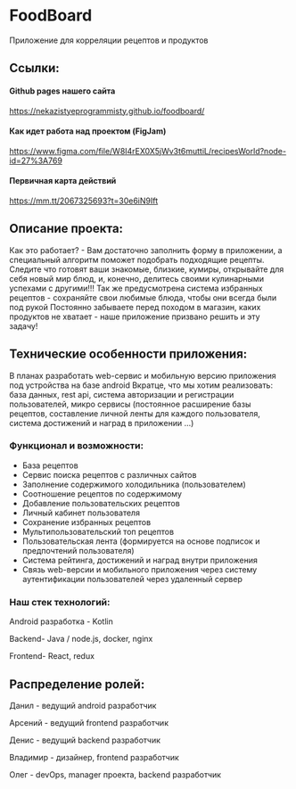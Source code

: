 # FoodBoard
Приложение для корреляции рецептов и продуктов

## Ссылки:

#### Github pages нашего сайта
https://nekazistyeprogrammisty.github.io/foodboard/
#### Как идет работа над проектом (FigJam) 
https://www.figma.com/file/W8I4rEX0X5jWv3t6muttiL/recipesWorld?node-id=27%3A769
#### Первичная карта действий
https://mm.tt/2067325693?t=30e6iN9Ift

## Описание проекта:
Как это работает? - Вам достаточно заполнить форму в приложении, а специальный алгоритм поможет подобрать подходящие рецепты. Следите что готовят ваши знакомые, близкие, кумиры, открывайте для себя новый мир блюд, и, конечно, делитесь своими кулинарными успехами с другими!!! Так же предусмотрена система избранных рецептов - сохраняйте свои любимые блюда, чтобы они всегда были под рукой
Постоянно забываете перед походом в магазин, каких продуктов не хватает - наше приложение призвано решить и эту задачу!

## Технические особенности приложения:
В планах разработать web-сервис и мобильную версию приложения под устройства на базе android 
Вкратце, что мы хотим реализовать: база данных, rest api, система авторизации и регистрации пользователей, микро сервисы (постоянное расширение базы рецептов, составление личной ленты для каждого пользователя, система достижений и наград в приложении ...)

### Функционал и возможности:
- База рецептов
- Сервис поиска рецептов с различных сайтов 
- Заполнение содержимого холодильника (пользователем)
- Соотношение рецептов по содержимому
- Добавление пользовательских рецептов
- Личный кабинет пользователя
- Сохранение избранных рецептов
- Мультипользовательский топ рецептов
- Пользовательская лента (формируется на основе подписок и 
 предпочтений пользователя)
- Система рейтинга, достижений и наград внутри приложения
- Связь web-версии и мобильного приложения через систему аутентификации пользователей через удаленный сервер

### Наш стек технологий:

Android разработка - Kotlin

Backend- Java / node.js, docker, nginx

Frontend- React, redux

## Распределение ролей:

Данил - ведущий android разработчик

Арсений - ведущий frontend разработчик

Денис - ведущий backend разработчик

Владимир - дизайнер, frontend разработчик

Олег - devOps, manager проекта, backend разработчик